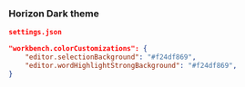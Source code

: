 ### Horizon Dark theme

```json
settings.json

"workbench.colorCustomizations": {
    "editor.selectionBackground": "#f24df869",
    "editor.wordHighlightStrongBackground": "#f24df869",
}
```
